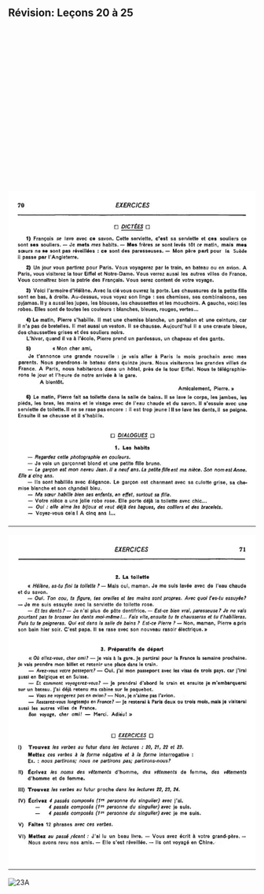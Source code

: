 ## Révision: Leçons 20 à 25

<iframe width="560" height="315" src="" frameborder="0" allow="accelerometer; autoplay; encrypted-media; gyroscope; picture-in-picture" allowfullscreen></iframe>

![23A](img/d70.JPG)

![23B](img/d71.JPG)

![23A](img/d73.JPG)
